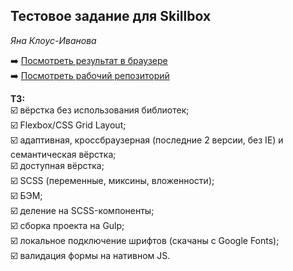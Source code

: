Тестовое задание для Skillbox
---
*Яна Клоус-Иванова*

➡️ [Посмотреть результат в браузере](https://captainspring.github.io/index.html)<br/>
➡️ [Посмотреть рабочий репозиторий](https://github.com/captainspring/skillbox-20210507)

**ТЗ:**<br/>
☑️ вёрстка без использования библиотек;<br/>
☑️ Flexbox/CSS Grid Layout;<br/>
☑️ адаптивная, кроссбраузерная (последние 2 версии, без IE) и семантическая вёрстка;<br/>
☑️ доступная вёрстка;<br/>
☑️ SCSS (переменные, миксины, вложенности);<br/>
☑️ БЭМ;<br/>
☑️ деление на SCSS-компоненты;<br/>
☑️ сборка проекта на Gulp;<br/>
☑️ локальное подключение шрифтов (скачаны с Google Fonts);<br/>
☑️ валидация формы на нативном JS.
